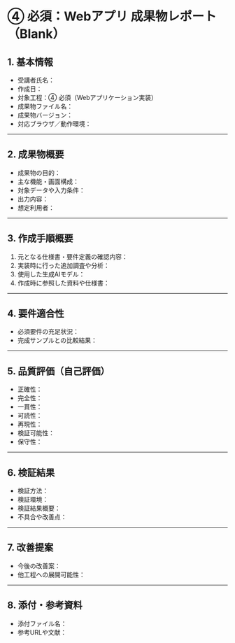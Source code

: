 # ④ 必須：Webアプリ 成果物レポート（Blank）

## 1. 基本情報
- 受講者氏名：
- 作成日：
- 対象工程：④ 必須（Webアプリケーション実装）
- 成果物ファイル名：
- 成果物バージョン：
- 対応ブラウザ／動作環境：

---

## 2. 成果物概要
- 成果物の目的：
- 主な機能・画面構成：
- 対象データや入力条件：
- 出力内容：
- 想定利用者：

---

## 3. 作成手順概要
1. 元となる仕様書・要件定義の確認内容：
2. 実装時に行った追加調査や分析：
3. 使用した生成AIモデル：
4. 作成時に参照した資料や仕様書：

---

## 4. 要件適合性
- 必須要件の充足状況：
- 完成サンプルとの比較結果：

---

## 5. 品質評価（自己評価）
- 正確性：
- 完全性：
- 一貫性：
- 可読性：
- 再現性：
- 検証可能性：
- 保守性：

---

## 6. 検証結果
- 検証方法：
- 検証環境：
- 検証結果概要：
- 不具合や改善点：

---

## 7. 改善提案
- 今後の改善案：
- 他工程への展開可能性：

---

## 8. 添付・参考資料
- 添付ファイル名：
- 参考URLや文献：
